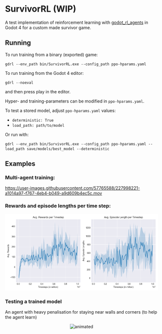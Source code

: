 # SurvivorRL (WIP)
A test implementation of reinforcement learning with [godot_rl_agents](https://github.com/edbeeching/godot_rl_agents) in Godot 4 for a custom made survivor game.


## Running
To run training from a binary (exported) game:
```
gdrl --env_path bin/SurvivorRL.exe --config_path ppo-hparams.yaml
```

To run training from the Godot 4 editor:
```
gdrl --noeval
```
and then press play in the editor.


Hyper- and training-parameters can be modified in `ppo-hparams.yaml`.

To test a stored model, adjust `ppo-hparams.yaml` values:

* `deterministic: True`
* `load_path: path/to/model`

Or run with:
```
gdrl --env_path bin/SurvivorRL.exe --config_path ppo-hparams.yaml --load_path save/models/best_model --deterministic
```

## Examples
### Multi-agent training:


https://user-images.githubusercontent.com/57765588/227998221-a1014a97-f767-4eb4-b049-a9d609b4ec5c.mov


### Rewards and episode lengths per time step:

![rewards and episode length per timestep](plotting/evaluations.png)


### Testing a trained model
An agent with heavy penalisation for staying near walls and corners (to help the agent learn)

<p align="center">
  <img src="https://user-images.githubusercontent.com/57765588/228306587-6bee4545-b43a-4b14-8b1e-a32618d3015e.gif" alt="animated" />
</p>
